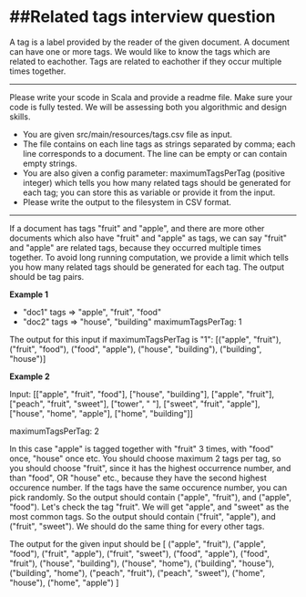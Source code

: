 ##Related tags interview question
================================================

A tag is a label provided by the reader of the given document. A document can have one or more tags. 
We would like to know the tags which are related to eachother.  Tags are related to eachother if they occur multiple times together.
  
-------------------------------------------------------

 Please write your scode in Scala and provide a readme file.  Make sure your code is fully tested. We will be assessing both you algorithmic and design skills.
 
 - You are given src/main/resources/tags.csv file as input.
 - The file contains on each line tags as strings separated by comma; each line corresponds to a document. The line can be empty or can contain empty strings.
 - You are also given a config parameter: maximumTagsPerTag (positive integer) which tells you how many related tags should be generated for each tag; you can store this as variable or provide it from the input.
 - Please write the output to the filesystem in CSV format.
  
-------------------------------------------------------


If a document has tags "fruit" and "apple", and there are more other documents which also have "fruit" and "apple" as 
tags, we can say "fruit" and "apple" are related tags, because they occurred multiple times together. To avoid long running computation, 
we provide a limit which tells you how many related tags should be generated for each tag. The output should be tag pairs. 


**Example 1**

 - "doc1" tags => "apple", "fruit", "food"
 - "doc2" tags => "house", "building"
  maximumTagsPerTag: 1
  
 The output for this input if maximumTagsPerTag is "1":
 [("apple", "fruit"), ("fruit", "food"), ("food", "apple"), ("house", "building"), ("building", "house")]

**Example 2**
 
 Input:    [["apple", "fruit", "food"],
           ["house", "building"],
           ["apple", "fruit"],
           ["peach", "fruit", "sweet"],
           ["tower", " "],
           ["sweet", "fruit", "apple"],
           ["house", "home", "apple"],
           ["home", "building"]]
           
maximumTagsPerTag: 2

In this case "apple" is tagged together with "fruit" 3 times, with "food" once, "house" once etc.
You should choose maximum 2 tags per tag, so you should choose "fruit", since it has the highest occurrence number, and than "food", OR "house" etc., because they
have the second highest occurence number. If the tags have the same occurence number, you can pick randomly. 
So the output should contain ("apple", "fruit"), and ("apple", "food").
Let's check the tag "fruit". We will get "apple", and "sweet" as the most common tags. 
So the output should contain ("fruit", "apple"), and ("fruit", "sweet").
We should do the same thing for every other tags.

The output for the given input should be 
[ ("apple", "fruit"), ("apple", "food"), ("fruit", "apple"), ("fruit", "sweet"), ("food", "apple"),
  ("food", "fruit"), ("house", "building"), ("house", "home"), ("building", "house"), ("building", "home"),
  ("peach", "fruit"), ("peach", "sweet"), ("home", "house"), ("home", "apple")
]